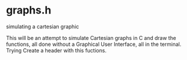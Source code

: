 # graphs.h
 simulating a cartesian graphic 
 
 
This will be an attempt to simulate Cartesian graphs in C and draw the functions, all done without a Graphical User Interface, all in the terminal.
Trying Create a header with this fuctions. 
